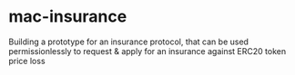 # mac-insurance
Building a prototype for an insurance protocol, that can be used permissionlessly to request &amp; apply for an insurance against ERC20 token price loss
